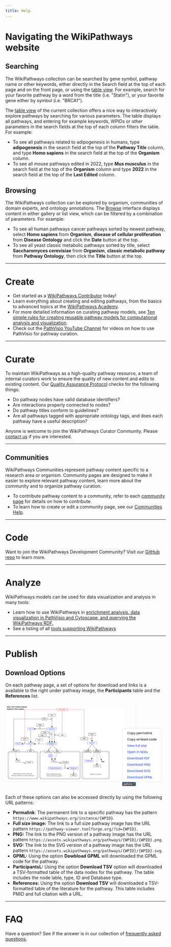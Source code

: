```yaml
---
title: Help
---
```

<div id="navigate">
<h1>Navigating the WikiPathways website</h1>

<h2>Searching</h2>
<p>The WikiPathways collection can be searched by gene symbol, pathway name or other keywords, either directly in the Search field at the top of each page and on the front page, or using the <a href="https://new.wikipathways.org/browse/table.html">table view</a>. For example, search for your favorite pathway by a word from the title (i.e. "Statin"), or your favorite gene either by symbol (i.e. "BRCA1").</p> 

<p>The <a href="https://new.wikipathways.org/browse/table.html">table view</a> of the current collection offers a nice way to interactively explore pathways by searching for various parameters. The table displays all pathways, and entering for example keywords, WPIDs or other parameters in the search fields at the top of each column filters the table. For example:</p>
<ul>
<li>To see all pathways related to adipogenesis in humans, type <b>adipogenesis</b> in the search field at the top of the <b>Pathway Title</b> column, and type <b>Homo sapiens</b> in the search field at the top of the <b>Organism</b> column.</li>
<li>To see all mouse pathways edited in 2022, type <b>Mus musculus</b> in the search field at the top of the <b>Organism</b> column and type <b>2022</b> in the search field at the top of the <b>Last Edited</b> column.</li>
</ul>

<h2>Browsing</h2>
<p>The WikiPathways collection can be explored by organism, communities of domain experts, and ontology annotations. The <a href="https://new.wikipathways.org/browse/filters.html">Browse</a> interface displays content in either gallery or list view, which can be filtered by a combination of parameters. For example:</p>
<ul>
<li>To see all human pathways cancer pathways sorted by newest pathway, select <b>Homo sapiens</b> from <b>Organism</b>, <b>disease of cellular proliferation</b> from <b>Disease Ontology</b> and click the <b>Date</b> button at the top.</li>
<li>To see all yeast classic metabolic pathways sorted by title, select <b>Saccharomyces cerevisiae</b> from <b>Organism</b>, <b>classic metabolic pathway</b> from <b>Pathway Ontology</b>, then click the <b>Title</b> button at the top.</li>
</ul>
</div>

<hr>
<div id="create">
<h1>Create</h1>
<ul>
<li>Get started as a <a href="https://new.wikipathways.org/contribute.html">WikiPathways Contributor</a> today!</li>
<li>Learn everything about creating and editing pathways, from the basics to advanced topics at the <a href="https://wikipathways.github.io/academy/" target="_blank">WikiPathways Academy</a>.</li>
<li>For more detailed information on curating pathway models, see <a href="https://doi.org/10.1371/journal.pcbi.1009226" target="_blank">Ten simple rules for creating reusable pathway models for computational analysis and visualization</a>.</li>
<li>Check out the <a href="https://www.youtube.com/channel/UCTkyLj_4u6V4M5lUmyuOGDw">PathVisio YouTube Channel</a> for videos on how to use PathVisio for pathway curation.</li> 
</ul>
</div>
<hr>
<div id="curate">
<h1>Curate</h1>
<p>To maintain WikiPathways as a high-quality pathway resource, a team of internal curators work to ensure the quality of new content and edits to existing content. Our <a href="https://new.wikipathways.org/academy/qaprotocol.html" target="_blank">Quality Assurance Protocol</a> checks for the following things:
<ul>
<li>Do pathway nodes have valid database identifiers?</li>
<li>Are interactions properly connected to nodes?</li>
<li>Do pathway titles conform to guidelines?</li>
<li>Are all pathways tagged with appropriate ontology tags, and does each pathway have a useful description?</li>
</ul>
</p>
<p>Anyone is welcome to join the WikiPathways Curator Community. Please <a href="https://github.com/wikipathways/wikipathways.github.io/discussions" target="_blank">contact us</a> if you are interested.</p>
</div>
<hr>
<div id="communities">
<h2>Communities</h2>
<p>WikiPathways Communities represent pathway content specific to a research area or organism. Community pages are designed to make it easier to explore relevant pathway content, learn more about the community and to organize pathway curation.</p>
<ul>
<li>To contribute pathway content to a community, refer to each <a href="https://new.wikipathways.org/browse/communities.html">community page</a> for details on how to contribute.</li>
<li>To learn how to create or edit a community page, see our <a href="https://new.wikipathways.org/help_communities.html">Communities Help</a>.</li>
</ul>
</div>
<hr>
<div id="code">
<h1>Code</h1>
<p>Want to join the WikiPathways Development Community? Visit our <a href="https://github.com/wikipathways/wikipathways-development" target="_blank">GitHub repo</a> to learn more.</p>
</div>
<hr>
<div id="analyze">
<h1>Analyze</h1>
<p>WikiPathways models can be used for data visualization and analysis in many tools:</p>
<ul>
    <li>Learn how to use WikiPathways in <a href="/analyze.html">enrichment analysis, data visualization in PathVisio and Cytoscape, and querying the WikiPathways RDF.</a></li>
    <li>See a listing of all <a href="/tools.html">tools supporting WikiPathways</a></li>
</ul>
</div>
<hr>
<div id="publish">
<h1>Publish</h1>
<h2>Download Options</h2>
<p>On each pathway page, a set of options for download and links is a available to the right under pathway image, the <b>Participants</b> table and the <b>References</b> list.</p>
<img src="/assets/img/help/DownloadOptions.png" alt="Markdown Example" width="600">
<p>Each of these options can also be accessed directly by using the following URL patterns:</p>
<ul>
<li><b>Permalink</b>: The permanent link to a specific pathway has the pattern <code>https://www.wikipathways.org/instance/{WPID}</code>.</li>
<!-- <li><b>Enbed code</b>: The code to embed a pathway image into webpage has the pattern "<iframe src ="https://pathway-viewer.toolforge.org/?id={WPID}`" width="600px" height="300px" style="overflow:hidden;"></iframe>".</li> -->
<li><b>Full size image:</b> The link to a full size pathway image has the URL pattern <code>https://pathway-viewer.toolforge.org/?id={WPID}</code>.</li>
<li><b>PNG:</b> The link to the PNG version of a pathway image has the URL pattern <code>https://assets.wikipathways.org/pathways/{WPID}/{WPID}.png</code>.</li>
<li><b>SVG:</b> The link to the SVG version of a pathway image has the URL pattern <code>https://assets.wikipathways.org/pathways/{WPID}/{WPID}.svg</code>.</li>
<li><b>GPML:</b> Using the option <b>Dowbload GPML</b> will downloaded the GPML code for the pathway.</li>
<li><b>ParticipantsL:</b> Using the option <b>Download TSV</b> option will downloaded a TSV-formatted table of the data nodes for the pathway. The table includes the node lable, type, ID and Database type.</li>
<li><b>References:</b> Using the option <b>Download TSV</b> will downloaded a TSV-formatted table of the literature for the pathway. This table includes PMID and full citation with a URL.</li>
</ul>

</div>
<hr>
<div id="faq">
<h1>FAQ</h1>
<p>Have a question? See if the answer is in our collection of <a href="https://github.com/wikipathways/wikipathways-help/discussions" target="_blank">frequently asked questions</a>.</p>
</div>
<!-- <h2>Request Web service access</h2>
<p>To request web service access for an existing WikiPathways account (for WikiPathways plugin in PathVisio), contact kristina.hanspers[AT]gladstone.ucsf.edu.</p> -->